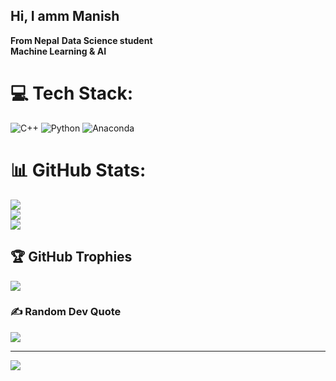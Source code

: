 ## Hi, I amm Manish

**From  Nepal**
**Data Science student<br/>
Machine Learning & AI<br/>**

# 💻 Tech Stack:
![C++](https://img.shields.io/badge/c++-%2300599C.svg?style=for-the-badge&logo=c%2B%2B&logoColor=white) ![Python](https://img.shields.io/badge/python-3670A0?style=for-the-badge&logo=python&logoColor=ffdd54) ![Anaconda](https://img.shields.io/badge/Anaconda-%2344A833.svg?style=for-the-badge&logo=anaconda&logoColor=white)
# 📊 GitHub Stats:
![](https://github-readme-stats.vercel.app/api?username=whynotavailable111&theme=merko&hide_border=false&include_all_commits=false&count_private=false)<br/>
![](https://nirzak-streak-stats.vercel.app/?user=whynotavailable111&theme=merko&hide_border=false)<br/>
![](https://github-readme-stats.vercel.app/api/top-langs/?username=whynotavailable111&theme=merko&hide_border=false&include_all_commits=false&count_private=false&layout=compact)

## 🏆 GitHub Trophies
![](https://github-profile-trophy.vercel.app/?username=whynotavailable111&theme=radical&no-frame=false&no-bg=true&margin-w=4)

### ✍️ Random Dev Quote
![](https://quotes-github-readme.vercel.app/api?type=horizontal&theme=radical)

---
[![](https://visitcount.itsvg.in/api?id=whynotavailable111&icon=0&color=0)](https://visitcount.itsvg.in)

<!-- Proudly created with GPRM ( https://gprm.itsvg.in ) -->
